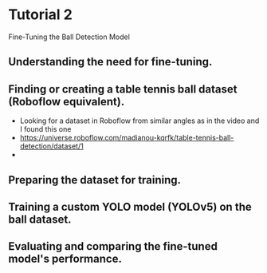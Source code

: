 # Tutorial 2
Fine-Tuning the Ball Detection Model

## Understanding the need for fine-tuning.
## Finding or creating a table tennis ball dataset (Roboflow equivalent).
- Looking for a dataset in Roboflow from similar angles as in the video and I found this one
- https://universe.roboflow.com/madianou-kqrfk/table-tennis-ball-detection/dataset/1
- 
## Preparing the dataset for training.
## Training a custom YOLO model (YOLOv5) on the ball dataset.
## Evaluating and comparing the fine-tuned model's performance.
